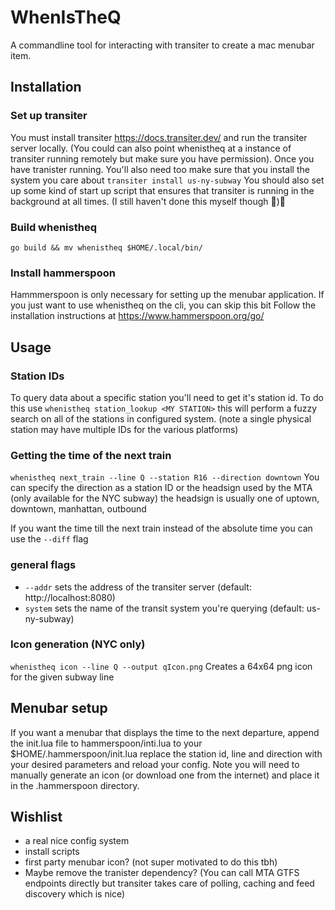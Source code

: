 # WhenIsTheQ
A commandline tool for interacting with transiter to create a mac menubar item.

## Installation

### Set up transiter
You must install transiter https://docs.transiter.dev/ and run the transiter server
locally. (You could can also point whenistheq at a instance of transiter running remotely
but make sure you have permission). Once you have tranister running. You'll also need too
make sure that you install the system you care about `transiter install us-ny-subway`
You should also set up some kind of start up script that ensures that transiter is running in
the background at all times. (I still haven't done this myself though :shrug:)


### Build whenistheq
`go build && mv whenistheq $HOME/.local/bin/`

### Install hammerspoon
Hammmerspoon is only necessary for setting up the menubar application. If you just want to
use whenistheq on the cli, you can skip this bit
Follow the installation instructions at https://www.hammerspoon.org/go/ 

## Usage
### Station IDs
To query data about a specific station you'll need to get it's station id. To do this use
`whenistheq station_lookup <MY STATION>` this will perform a fuzzy search on all of the
stations in configured system. (note a single physical station may have multiple IDs for the
various platforms)

### Getting the time of the next train
 `whenistheq next_train --line Q --station R16 --direction downtown` You can specify the direction
as a station ID or the headsign used by the MTA (only available for the NYC subway) the
headsign is usually one of  uptown, downtown, manhattan, outbound

If you want the time till the next train instead of the absolute time you can use the `--diff` flag

### general flags
* `--addr` sets the address of the transiter server (default: http://localhost:8080)
* `system` sets the name of the transit system you're querying (default: us-ny-subway)

### Icon generation (NYC only)
`whenistheq icon --line Q --output qIcon.png` Creates a 64x64 png icon for the given subway line

## Menubar setup
If you want a menubar that displays the time to the next departure, append the init.lua file
to hammerspoon/inti.lua to your $HOME/.hammerspoon/init.lua replace the station id, line and
direction with your desired parameters and reload your config. Note you will need to manually
generate an icon (or download one from the internet) and place it in the .hammerspoon directory.

## Wishlist
* a real nice config system
* install scripts
* first party menubar icon? (not super motivated to do this tbh)
* Maybe remove the tranister dependency? (You can call MTA GTFS endpoints directly but transiter
  takes care of polling, caching and feed discovery which is nice)

